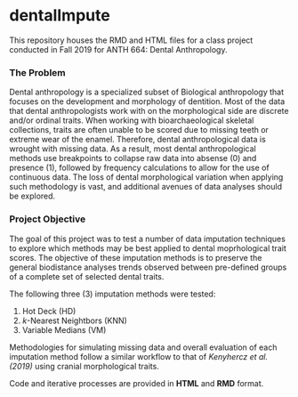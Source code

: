 # dentalImpute

This repository houses the RMD and HTML files for a class project conducted in Fall 2019 for ANTH 664: Dental Anthropology. 

### The Problem
Dental anthropology is a specialized subset of Biological anthropology that focuses on the development and morphology of dentition. Most of the data that dental anthropologists work with on the morphological side are discrete and/or ordinal traits. When working with bioarchaeological skeletal collections, traits are often unable to be scored due to missing teeth or extreme wear of the enamel. Therefore, dental anthropological data is wrought with missing data. As a result, most dental anthropological methods use breakpoints to collapse raw data into absense (0) and presence (1), followed by frequency calculations to allow for the use of continuous data. The loss of dental morphological variation when applying such methodology is vast, and additional avenues of data analyses should be explored.

### Project Objective
The goal of this project was to test a number of data imputation techniques to explore which methods may be best applied to dental moprhological trait scores. The objective of these imputation methods is to preserve the general biodistance analyses trends observed between pre-defined groups of a complete set of selected dental traits.

The following three (3) imputation methods were tested:  
1. Hot Deck (HD)  
2. *k*-Nearest Neightbors (KNN)  
3. Variable Medians (VM)  


Methodologies for simulating missing data and overall evaluation of each imputation method follow a similar workflow to that of *Kenyhercz et al. (2019)* using cranial morphological traits. 

Code and iterative processes are provided in **HTML** and **RMD** format.
